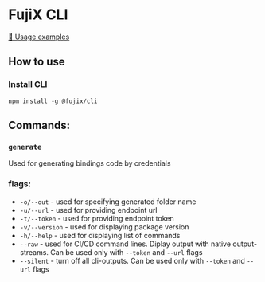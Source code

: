 # FujiX CLI

[👾 Usage examples](https://github.com/fujix-io/fujix-examples)

## How to use

### Install CLI
```
npm install -g @fujix/cli
```

## Commands:

### `generate`
Used for generating bindings code by credentials

### flags:
  - `-o/--out` - used for specifying generated folder name
  - `-u/--url` - used for providing endpoint url
  - `-t/--token` - used for providing endpoint token 
  - `-v/--version` - used for displaying package version
  - `-h/--help` - used for displaying list of commands
  - `--raw` - used for CI/CD command lines. Diplay output with native output-streams. Can be used only with `--token` and `--url` flags
  - `--silent` - turn off all cli-outputs. Can be used only with `--token` and `--url` flags
